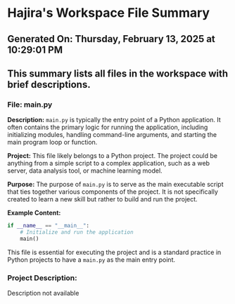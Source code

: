 # Hajira's Workspace File Summary
## Generated On: Thursday, February 13, 2025 at 10:29:01 PM
This summary lists all files in the workspace with brief descriptions.
---
### File: main.py

**Description:**
`main.py` is typically the entry point of a Python application. It often contains the primary logic for running the application, including initializing modules, handling command-line arguments, and starting the main program loop or function.

**Project:**
This file likely belongs to a Python project. The project could be anything from a simple script to a complex application, such as a web server, data analysis tool, or machine learning model.

**Purpose:**
The purpose of `main.py` is to serve as the main executable script that ties together various components of the project. It is not specifically created to learn a new skill but rather to build and run the project.

**Example Content:**
```python
if __name__ == "__main__":
    # Initialize and run the application
    main()
```

This file is essential for executing the project and is a standard practice in Python projects to have a `main.py` as the main entry point. 
### Project Description:
 Description not available
